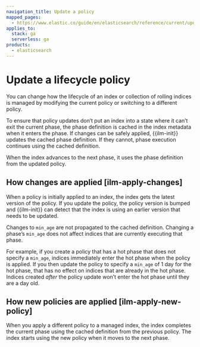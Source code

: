 ```yaml
---
navigation_title: Update a policy
mapped_pages:
  - https://www.elastic.co/guide/en/elasticsearch/reference/current/update-lifecycle-policy.html
applies_to:
  stack: ga
  serverless: ga
products:
  - elasticsearch
---
```


# Update a lifecycle policy


You can change how the lifecycle of an index or collection of rolling indices is managed by modifying the current policy or switching to a different policy.

To ensure that policy updates don’t put an index into a state where it can’t exit the current phase, the phase definition is cached in the index metadata when it enters the phase. If changes can be safely applied, {{ilm-init}} updates the cached phase definition. If they cannot, phase execution continues using the cached definition.

When the index advances to the next phase, it uses the phase definition from the updated policy.


## How changes are applied [ilm-apply-changes]

When a policy is initially applied to an index, the index gets the latest version of the policy. If you update the policy, the policy version is bumped and {{ilm-init}} can detect that the index is using an earlier version that needs to be updated.

Changes to `min_age` are not propagated to the cached definition. Changing a phase’s `min_age` does not affect indices that are currently executing that phase.

For example, if you create a policy that has a hot phase that does not specify a `min_age`, indices immediately enter the hot phase when the policy is applied. If you then update the policy to specify a `min_age` of 1 day for the hot phase, that has no effect on indices that are already in the hot phase. Indices created *after* the policy update won’t enter the hot phase until they are a day old.


## How new policies are applied [ilm-apply-new-policy]

When you apply a different policy to a managed index, the index completes the current phase using the cached definition from the previous policy. The index starts using the new policy when it moves to the next phase.

